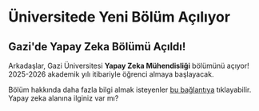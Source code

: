 # Üniversitede Yeni Bölüm Açılıyor

## Gazi'de Yapay Zeka Bölümü Açıldı!

Arkadaşlar, Gazi Üniversitesi **Yapay Zeka Mühendisliği** bölümünü açıyor! 2025-2026 akademik yılı itibariyle öğrenci almaya başlayacak.

Bölüm hakkında daha fazla bilgi almak isteyenler [bu bağlantıya](#) tıklayabilir. Yapay zeka alanına ilginiz var mı?
